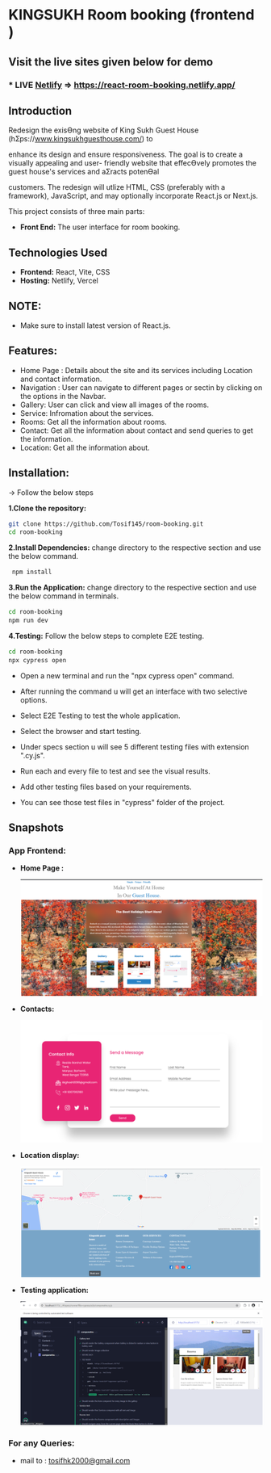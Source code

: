 # KINGSUKH Room booking (frontend )


## Visit the live sites given below for demo
### * LIVE [Netlify](https://react-room-booking.netlify.app/)   => https://react-room-booking.netlify.app/

## Introduction
Redesign the exisƟng website of King Sukh Guest House (hƩps://www.kingsukhguesthouse.com/) to

enhance its design and ensure responsiveness. The goal is to create a visually appealing and user-
friendly website that effecƟvely promotes the guest house's services and aƩracts potenƟal

customers. The redesign will utlize HTML, CSS (preferably with a framework), JavaScript, and may
optionally incorporate React.js or Next.js.

This project consists of three main parts:
  * **Front End:** The user interface for room booking.



## Technologies Used
  * **Frontend:** React, Vite, CSS
  * **Hosting:** Netlify, Vercel


## NOTE: 
 * Make sure to install latest version of  React.js.

## Features:
  * Home Page : Details about the site and its services including Location and contact information.
  * Navigation : User can navigate to different pages or sectin  by clicking on the options in the Navbar.
  * Gallery: User can click and view all images of the rooms.
  * Service: Infromation about the services.
  * Rooms: Get all the information about rooms.
  * Contact: Get all the information about contact and send queries to get the information.
  * Location: Get all the information about.



## Installation:
 -> Follow the below steps
 
  **1.Clone the repository:**
  ```bash
  git clone https://github.com/Tosif145/room-booking.git
  cd room-booking
  ```

  **2.Install Dependencies:** change directory to the respective section and use the below command.
  ```bash
   npm install
  ```

   **3.Run the Application:** change directory to the respective section and use the below command in  terminals.
   ```bash
   cd room-booking
   npm run dev
   ```
  **4.Testing:** Follow the below steps to complete E2E testing.
   ```bash
   cd room-booking
   npx cypress open
   ```
   
   * Open a new terminal and run the "npx cypress open" command.
   * After running the command u will get an interface with two selective options.
   * Select E2E Testing to test the whole application.
   * Select the browser and start testing.
   * Under specs section u will see 5 different testing files with extension ".cy.js".
   * Run each and every file to test and see the visual results.
   * Add other testing files based on your requirements.

   * You can see those test files in "cypress" folder of the project.




## Snapshots
### App Frontend: 
  * **Home Page :**
    
      ![Home Page](screenshots/about.png)



 *  **Contacts:**

      ![contacts](screenshots/contacts.png)



  *  **Location display:**

      ![Location Display](screenshots/location.png)


  *  **Testing application:**

      ![Testing app](screenshots/testing.png)



 ### For any Queries:
   * mail to : tosifhk2000@gmail.com